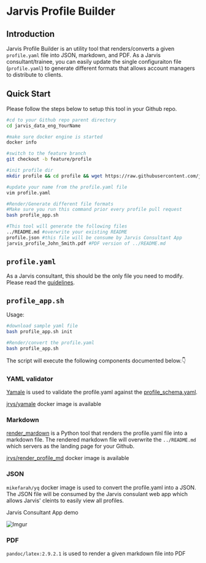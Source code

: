 # Jarvis Profile Builder

## Introduction

Jarvis Profile Builder is an utility tool that renders/converts a given `profile.yaml` file into JSON, markdown, and PDF. As a Jarvis consultant/trainee, you can easily update the single configuraiton file (`profile.yaml`) to generate different formats that allows account managers to distribute to clients.

## Quick Start 

Please follow the steps below to setup this tool in your Github repo. 

```bash
#cd to your Github repo parent directory
cd jarvis_data_eng_YourName

#make sure docker engine is started
docker info

#switch to the feature branch
git checkout -b feature/profile

#init profile dir
mkdir profile && cd profile && wget https://raw.githubusercontent.com/jarviscanada/jarvis_profile_builder/master/profile_app.sh -O profile_app.sh && bash profile_app.sh init

#update your name from the profile.yaml file
vim profile.yaml

#Render/Generate different file formats
#Make sure you run this command prior every profile pull request
bash profile_app.sh

#This tool will generate the following files
../README.md #overwrite your existing README
profile.json #this file will be consume by Jarvis Consultant App
jarvis_profile_John_Smith.pdf #PDF version of ../README.md
```

## `profile.yaml`
As a Jarvis consultant, this should be the only file you need to modify. Please read the [guidelines](https://www.notion.so/jarviscanada/Updating-Build-Your-Jarvis-Profile-01f001361c694b9bae7f1e53d0d1c93a).

## `profile_app.sh`
Usage:
```bash
#download sample yaml file
bash profile_app.sh init

#Render/convert the profile.yaml
bash profile_app.sh
```
The script will execute the following components documented below.👇

### YAML validator
[Yamale](https://github.com/23andMe/Yamale) is used to validate the profile.yaml against the [profile_schema.yaml](./yamale/profile_schema.yaml). 

[jrvs/yamale](https://hub.docker.com/r/jrvs/yamale) docker image is available

### Markdown
[render_mardown](./render_markdown) is a Python tool that renders the profile.yaml file into a markdown file. The rendered markdown file will overwrite the `../README.md` which servers as the landing page for your Github.

[jrvs/render_profile_md](https://hub.docker.com/r/jrvs/render_profile_md) docker image is available

### JSON
`mikefarah/yq` docker image is used to convert the profile.yaml into a JSON. The JSON file will be consumed by the Jarvis consulant web app which allows Jarvis' cleints to easily view all profiles.

Jarvis Consultant App demo

![Imgur](https://imgur.com/yVaQc8L.gif)

### PDF
`pandoc/latex:2.9.2.1` is used to render a given markdown file into PDF